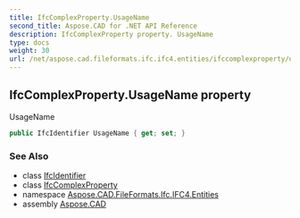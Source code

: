 ```yaml
---
title: IfcComplexProperty.UsageName
second_title: Aspose.CAD for .NET API Reference
description: IfcComplexProperty property. UsageName
type: docs
weight: 30
url: /net/aspose.cad.fileformats.ifc.ifc4.entities/ifccomplexproperty/usagename/
---
```

## IfcComplexProperty.UsageName property

UsageName

```csharp
public IfcIdentifier UsageName { get; set; }
```

### See Also

* class [IfcIdentifier](../../../aspose.cad.fileformats.ifc.ifc4.types/ifcidentifier/)
* class [IfcComplexProperty](../)
* namespace [Aspose.CAD.FileFormats.Ifc.IFC4.Entities](../../ifccomplexproperty/)
* assembly [Aspose.CAD](../../../)


